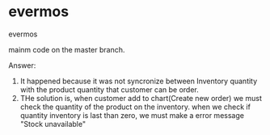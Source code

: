 # evermos
evermos

mainm code on the master branch.


Answer:

1. It happened because it was not syncronize between Inventory quantity with the product quantity that customer can be order.
2. THe solution is, when customer add to chart(Create new order) we must check the quantity of the product on the inventory. when we check if quantity inventory is last than zero, we must make a error message "Stock unavailable"
